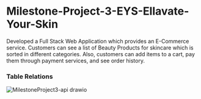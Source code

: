 # Milestone-Project-3-EYS-Ellavate-Your-Skin
Developed a Full Stack Web Application which provides an E-Commerce service. Customers can see a list of Beauty Products for skincare which is sorted in different categories. Also, customers can add items to a cart, pay them through payment services, and see order history.


### Table Relations
![MilestoneProject3-api drawio](https://user-images.githubusercontent.com/92125395/179365995-53fcfe36-05d9-498e-8ff5-96a99a621f32.png)
